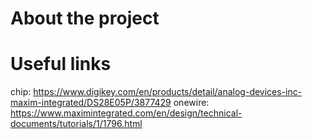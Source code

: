 # About the project



# Useful links
chip: https://www.digikey.com/en/products/detail/analog-devices-inc-maxim-integrated/DS28E05P/3877429
onewire: https://www.maximintegrated.com/en/design/technical-documents/tutorials/1/1796.html